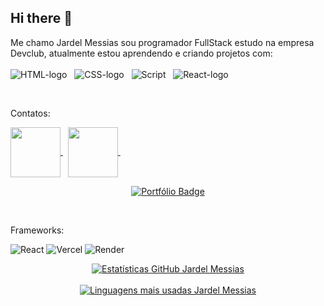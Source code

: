 ## Hi there :pencil:

Me chamo Jardel Messias sou programador FullStack estudo na empresa Devclub, atualmente estou aprendendo e criando projetos com:
<br>
<br>
<img src ="https://img.shields.io/badge/HTML5-E34F26?style=for-the-badge&logo=html5&logoColor=white" alt= "HTML-logo"/>   &nbsp; <img src = "https://img.shields.io/badge/CSS-239120?&style=for-the-badge&logo=css3&logoColor=white" alt = "CSS-logo"/>  &nbsp; <img src ="https://img.shields.io/badge/JavaScript-F7DF1E?style=for-the-badge&logo=javascript&logoColor=black" alt = "Script"/>  &nbsp;  <img src = "https://img.shields.io/badge/react%20os-0088CC?style=for-the-badge&logo=reactos&logoColor=white" alt = "React-logo"/>



<br>
<p>Contatos:</p>

<!-- Email -->
<a href="mailto:jardel.messias.dev@gmail.com" target="_blank">
  <img width="80" align="center" src="https://img.shields.io/badge/Gmail-D14836?style=for-the-badge&logo=gmail&logoColor=white"/>
</a> &nbsp;

<!-- LinkedIn -->
<a href="https://www.linkedin.com/in/jardel-messias-desenvolvedor" target="_blank">
  <img width="80" align="center" src="https://img.shields.io/badge/LinkedIn-0077B5?style=for-the-badge&logo=linkedin&logoColor=white"/>
</a> &nbsp;


  <!-- Portfólio -->

<p align="center">
  <!-- Badge com nome -->
  <a href="https://www.jardelmessias.com.br" target="_blank">
    <img src="https://img.shields.io/badge/Portfólio-000000?style=for-the-badge&logo=about-dot-me&logoColor=white" alt="Portfólio Badge" />
  </a>
</p>



<p>&nbsp;</p>



<p>Frameworks:</p>
<!-- React -->
<img src="https://img.shields.io/badge/React-20232A?style=for-the-badge&logo=react&logoColor=61DAFB" alt="React" />

<!-- Vercel -->
<img src="https://img.shields.io/badge/Vercel-000000?style=for-the-badge&logo=vercel&logoColor=white" alt="Vercel" />

<!-- Render -->
<img src="https://img.shields.io/badge/Render-46E3B7?style=for-the-badge&logo=render&logoColor=white" alt="Render" />




<p align="center">
  <a href="https://github.com/JardelMessias39">
    <img src="https://github-readme-stats.vercel.app/api?username=JardelMessias39" alt="Estatísticas GitHub Jardel Messias" />
  </a>
  <br><br>
  <a href="https://github.com/JardelMessias39">
    <img src="https://github-readme-stats.vercel.app/api/top-langs/?username=JardelMessias39" alt="Linguagens mais usadas Jardel Messias" />
  </a>
</p>



